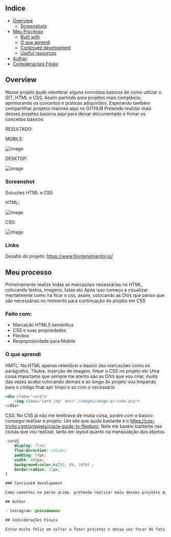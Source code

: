 ## Indice

- [Overview](#overview)
  - [Screenshots](#screenshot)
- [Meu Processo](#Meu-processo)
  - [Built with](#Feito-com)
  - [O que aprendi](#O-que-aprendi)
  - [Continued development](#continued-development)
  - [Useful resources](#useful-resources)
- [Author](#author)
- [Considerações Finais](#acknowledgments)

## Overview
  Nesse projeto pude relembrar alguns conceitos basicos de como utilizar o GIT, HTML e CSS. Assim partindo para projetos mais complexos, aprimorando os conceitos e praticas adiquiridos. Esperando também compartilhar projetos maiores aqui no GITHUB
  Pretendo realizar mais desses projetos basicos aqui para deixar documentado e firmar os conceitos básicos

RESULTADO:

  MOBILE:
  
  ![image](https://github.com/user-attachments/assets/554993d4-d746-40e1-8ba0-4da20b4c7dbc)

  DESKTOP:
  
  ![image](https://github.com/user-attachments/assets/715f104e-69b6-428a-87fb-9507227cfa21)
  
### Screenshot

Soluções HTML e CSS

HTML:

![image](https://github.com/user-attachments/assets/33419107-2245-4ee4-b24c-6b82632b85a0)



CSS:

![image](https://github.com/user-attachments/assets/88b370b0-d151-4b76-9b34-aa50037135f8)


### Links

Desafio do projeto: https://www.frontendmentor.io/

## Meu processo

Primeiramente realizo todas as marcações necessárias no HTML, colocando textos, imagens, listas etc
Após isso começo a visualizar mentalmente como irá ficar o css, assim, colocando as DIVs que penso que são necessárias no momento para continuação do projeto em CSS


### Feito com:

- Marcação HTML5 semântica
- CSS e suas propriedades
- Flexbox
- Respopnsividade para Mobile


### O que aprendi

HMTL: No HTML apenas relembrei o basico das marcações como os parágrafos, Títulos, inserção de imagem, linkar o CSS no projeto etc
Uma coisa importante que sempre me atento são as DIVs que vou criar, muita das vezes acabo colocando demais e ao longo do projeto vou limpando para o código final sair limpo e só com o necessário

```html
<div class="card">
    <img class="card_img" src="./images/image-qr-code.png">
</div>
```
CSS: No CSS já não me lembrava de muita coisa, porém com o basico consegui realizar o projeto. Um site que ajuda bastante é o https://css-tricks.com/snippets/css/a-guide-to-flexbox/. Nele me baseio bastante nas coisas que vou realizar, tanto em layout quanto na manipulação dos objetos

```css
.card{
    display: flex;
    flex-direction: column;
    padding: 50px;
    width: 400px;
    background-color:hsl(0, 0%, 100%) ;
    border-radius: 12px;
}

### Continued development

Como comentei na parte acima, pretendo realizar mais desses projetos basicos aqui para deixar documentado e firmar os conceitos básicos. Após isso realizar projetos maiores para auemntar meu conhecimento e consequentemente tentar ingressar na area

## Author

- Instagram: @nicodemoos

## Considerações Finais

Estou muito feliz em voltar a fazer projetos e dessa vez focar de fato, um dos passos iniciais será documentar e organizar tudo aqui no GitHub para ver minha evolução e sempre que voltar aqui ver que me empenhei em algo, assim podendo sempre continuar para ficar cada vez melhor